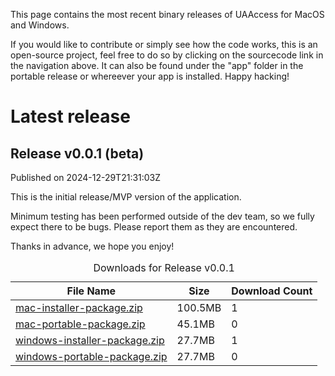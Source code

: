 
<!--
.. title: Download
.. slug: download
.. description: download the UAAccess application for Mac and Windows. Installer and portable versions available.
.. type: text
-->

This page contains the most recent binary releases of UAAccess for MacOS and Windows.

If you would like to contribute or simply see how the code works, this is an open-source project, feel free to do so by clicking on the sourcecode link in the navigation above. It can also be found under the "app" folder in the portable release or whereever your app is installed. Happy hacking!

# Latest release

## Release v0.0.1 (beta)
Published on 2024-12-29T21:31:03Z

This is the initial release/MVP version of the application.

Minimum testing has been performed outside of the dev team, so we fully expect there to be bugs. Please report them as they are encountered.

Thanks in advance, we hope you enjoy!


<table><caption>Downloads for Release v0.0.1</caption>
<thead><tr>
<th scope="col">File Name</th>
<th scope="col">Size</th>
<th scope="col">Download Count</th>
</tr></thead>
<tbody>
<tr>
<td><a href="https://github.com/uaaccess/uaaccess/releases/download/v0.0.1/mac-installer-package.zip">mac-installer-package.zip</a></td>
<td>100.5MB</td>
<td>1</td>
</tr>
<tr>
<td><a href="https://github.com/uaaccess/uaaccess/releases/download/v0.0.1/mac-portable-package.zip">mac-portable-package.zip</a></td>
<td>45.1MB</td>
<td>0</td>
</tr>
<tr>
<td><a href="https://github.com/uaaccess/uaaccess/releases/download/v0.0.1/windows-installer-package.zip">windows-installer-package.zip</a></td>
<td>27.7MB</td>
<td>1</td>
</tr>
<tr>
<td><a href="https://github.com/uaaccess/uaaccess/releases/download/v0.0.1/windows-portable-package.zip">windows-portable-package.zip</a></td>
<td>27.7MB</td>
<td>0</td>
</tr>
</tbody></table>

